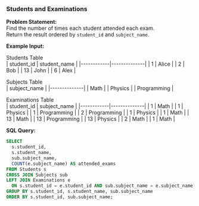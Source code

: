 ### Students and Examinations

**Problem Statement:**  
Find the number of times each student attended each exam.  
Return the result ordered by `student_id` and `subject_name`.

**Example Input:**

Students Table  
| student_id | student_name |
|------------|--------------|
| 1          | Alice        |
| 2          | Bob          |
| 13         | John         |
| 6          | Alex         |

Subjects Table  
| subject_name |
|--------------|
| Math         |
| Physics      |
| Programming  |

Examinations Table  
| student_id | subject_name |
|------------|--------------|
| 1          | Math         |
| 1          | Physics      |
| 1          | Programming  |
| 2          | Programming  |
| 1          | Physics      |
| 1          | Math         |
| 13         | Math         |
| 13         | Programming  |
| 13         | Physics      |
| 2          | Math         |
| 1          | Math         |

**SQL Query:**
```sql
SELECT 
  s.student_id,
  s.student_name,
  sub.subject_name,
  COUNT(e.subject_name) AS attended_exams
FROM Students s
CROSS JOIN Subjects sub
LEFT JOIN Examinations e
  ON s.student_id = e.student_id AND sub.subject_name = e.subject_name
GROUP BY s.student_id, s.student_name, sub.subject_name
ORDER BY s.student_id, sub.subject_name;
```
